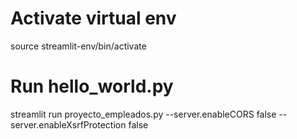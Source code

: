 # Activate virtual env
source streamlit-env/bin/activate

# Run hello_world.py
streamlit run proyecto_empleados.py --server.enableCORS false --server.enableXsrfProtection false
